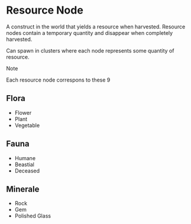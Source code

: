 # Resource Node

A construct in the world that yields a resource when harvested. Resource nodes contain a temporary quantity and disappear when completely harvested.

Can spawn in clusters where each node represents some quantity of resource.

> [!NOTE]
> Each resource node correspons to these 9

## Flora

* Flower
* Plant
* Vegetable

## Fauna

* Humane
* Beastial
* Deceased

## Minerale

* Rock
* Gem
* Polished Glass
